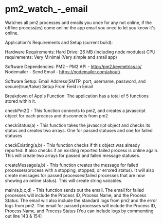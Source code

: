 # pm2_watch_-_email
Watches all pm2 processes and emails you once for any not online, if the offline process(es) come online the app email you once to let you know it's online.


Application's Requirements and Setup (current build):

  Hardware Requirements:
    Hard Drive: 26 MB (including node modules)
    CPU requirements: Very Minimal (Very simple and small app)

  Software Dependencies:
    PM2 - PM2 API - http://pm2.keymetrics.io/
    Nodemailer - Send Email -  https://nodemailer.com/about/

  Software Setup:
    Email Address(SMTP, port, username, password, and secure(true/false)
    Setup From Field in Email

Breakdown of App's Function:
The application has a total of 5 functions stored within it.

  checkPm2() - This function connects to pm2, and creates a javascript object for each process and disconnects from pm2

  checkStatus(a) - This function takes the javascript object and checks its status and creates two arrays. One for passed statuses and one for   failed statuses

  checkExisting(a,b) - This function checks if this object was already reported. It also checks if an existing reported failed process is         online again. This will create two arrays for passed and failed message statuses.

  createMessage(a,b) - This function creates the message for failed processes(process with a stopping, stopped, or errored status). It will       also create messages for passed processes(failed processes that are now showing an online status). This will create string variables.
  
  main(a,b,c,d) - This function sends out the email. The email for failed processes will include the Process ID, Process Name, and the Process   Status. The email will also include the standard logs from pm2 and the error logs from pm2. The email for passed processes will include the     Process ID, Process Name, and Process Status (You can include logs by commemting out line 143 & 154)

